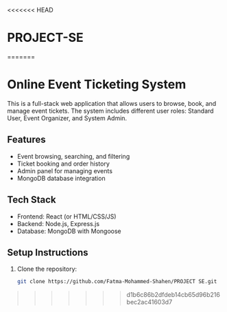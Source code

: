 <<<<<<< HEAD
# PROJECT-SE
=======
# Online Event Ticketing System

This is a full-stack web application that allows users to browse, book, and manage event tickets. The system includes different user roles: Standard User, Event Organizer, and System Admin.

## Features
- Event browsing, searching, and filtering
- Ticket booking and order history
- Admin panel for managing events
- MongoDB database integration

## Tech Stack
- Frontend: React (or HTML/CSS/JS)
- Backend: Node.js, Express.js
- Database: MongoDB with Mongoose

## Setup Instructions
1. Clone the repository:  
   ```bash
   git clone https://github.com/Fatma-Mohammed-Shahen/PROJECT SE.git
>>>>>>> d1b6c86b2dfdeb14cb65d96b216bec2ac41603d7
